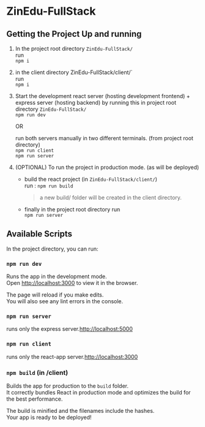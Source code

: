# ZinEdu-FullStack

## Getting the Project Up and running

1. In the project root directory `ZinEdu-FullStack/` <br>
    run <br>
    ```npm i```
2. in the client directory ZinEdu-FullStack/client/` <br>
    run <br>
    ```npm i```

5. Start the development react server (hosting development frontend) + express server (hosting backend) by running this in project root directory `ZinEdu-FullStack/` <br>
    ```npm run dev``` <br>

    OR <br>

    run both servers manually in two different terminals. (from project root directory) <br>
    ```npm run client``` <br>
    ```npm run server```

6. (OPTIONAL) To run the project in production mode. (as will be deployed) <br>
    - build the react project (in `ZinEdu-FullStack/client/`) <br>
        run : ```npm run build``` <br>
        > a new build/ folder will be created in the client directory.

    - finally in the project root directory run <br>
        ```npm run server```



## Available Scripts

In the project directory, you can run:

### `npm run dev`

Runs the app in the development mode.<br />
Open [http://localhost:3000](http://localhost:3000) to view it in the browser.

The page will reload if you make edits.<br />
You will also see any lint errors in the console.

### `npm run server`

runs only the express server.[http://localhost:5000](http://localhost:5000)


### `npm run client`

runs only the react-app server.[http://localhost:3000](http://localhost:3000)

### `npm build` (in /client)

Builds the app for production to the `build` folder.<br />
It correctly bundles React in production mode and optimizes the build for the best performance.

The build is minified and the filenames include the hashes.<br />
Your app is ready to be deployed!
